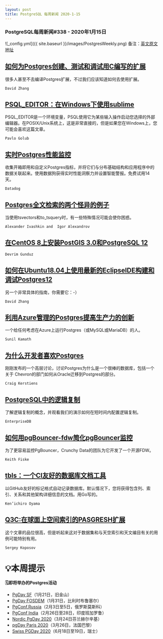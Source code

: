 ```yaml
---
layout: post
title: PostgreSQL 每周新闻 2020-1-15
---
```

### PostgreSQL每周新闻#338 - 2020年1月15日
![_config.yml]({{ site.baseurl }}/images/PostgresWeekly.png)
备注：[英文原文地址](https://postgresweekly.com/issues/338)

## [如何为Postgres创建、测试和调试用C编写的扩展](https://postgresweekly.com/link/82338/web)
很多人甚至不去编译Postgres扩展，不过我们应该知道如何去使用扩展。


`David Zhang `
## [PSQL_EDITOR：在Windows下使用sublime](https://postgresweekly.com/link/82339/web)
PSQL_EDITOR是一个环境变量，PSQL使用它为某些输入操作启动您选择的外部编辑器。在POSIX/Unix系统上，这是非常直接的，但是如果您在Windows上，您可能会喜欢这篇文章。

`Pavlo Golub `

## [实时Postgres性能监控](https://postgresweekly.com/link/82340/web)
收集开箱即用和自定义Postgres指标，并将它们与分布基础结构和应用程序中的数据关联起来。使用数据狗获得实时性能洞察力并设置智能警报。免费试用14天。

`Datadog `

## [Postgres全文检索的两个怪异的例子](https://postgresweekly.com/link/82341/web)
当使用tsvectors和to_tsquery时，有一些特殊情况可能会使你困惑。

`Alexander Ivashkin and  Igor Alexandrov `

## [在CentOS 8上安装PostGIS 3.0和PostgreSQL 12](https://postgresweekly.com/link/82342/web)

`Devrim Gunduz `

## [如何在Ubuntu18.04上使用最新的EclipseIDE构建和调试Postgres12](https://postgresweekly.com/link/82343/web)
另一个非常具体的指南，你需要它：-）


`David Zhang `
## [利用Azure管理的Postgres提高生产力的创新](https://postgresweekly.com/link/82344/web)
一个给任何考虑在Azure上运行Postgres（或MySQL或MariaDB）的人。

`Sunil Kamath `

## [为什么开发者喜欢Postgres](https://postgresweekly.com/link/82345/web)
刚刚发布的一个高层讨论，讨论Postgres为什么是一个很棒的数据库，包括一个关于 Chevron的部门如何从Oracle迁移到Postgres的部分。


`Craig Kerstiens `
## [PostgreSQL中的逻辑复制](https://postgresweekly.com/link/82346/web)
了解逻辑复制的概念，并观看我们的演示如何在短时间内配置逻辑复制。


`EnterpriseDB `
## [如何用pgBouncer-fdw简化pgBouncer监控](https://postgresweekly.com/link/82347/web)
为了更容易监控PgBouncer，Crunchy Data的团队为它开发了一个开源FDW。


`Keith Fiske `
## [tbls：一个CI友好的数据库文档工具](https://postgresweekly.com/link/82348/web)
以GitHub友好的标记格式自动记录数据库。默认情况下，您将获得包含列、索引、关系和其他架构详细信息的文档。用Go写的。


`Ken’ichiro Oyama `
## [Q3C:在球面上空间索引的PASGRESH扩展](https://postgresweekly.com/link/82349/web)
这个文章的品位很高，但是听起来这对于数据集和与天空索引和天文编目有关的用例可能特别有用。


`Sergey Koposov `
# 💡本周提示


**🗓即将举办的Postgres活动**
- [PgDay SF](https://postgresweekly.com/link/82413/web)（1月21日，旧金山）
- [PgDay FOSDEM](https://postgresweekly.com/link/82350/web)（1月31日，比利时布鲁塞尔）
- [PgConf.Russia](https://postgresweekly.com/link/82351/web)（2月3日至5日，俄罗斯莫斯科）
- [PgConf India](https://postgresweekly.com/link/82352/web)（2月26日至28日，印度班加罗鲁）
- [Nordic PgDay 2020](https://postgresweekly.com/link/82353/web)（3月24日芬兰赫尔辛基）
- [pgDay Paris 2020](https://postgresweekly.com/link/82354/web)（3月26日，法国巴黎）
- [Swiss PGDay 2020](https://postgresweekly.com/link/82356/web)（6月18日至19日，瑞士）
